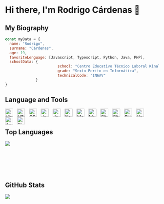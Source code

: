 # Hi there, I'm Rodrigo Cárdenas 👋 

## My Biography

```javascript
const myData = {
  name: "Rodrigo",
  surname: "Cárdenas",
  age: 19,
  favoriteLenguage: [Javascript, Typescript, Python, Java, PHP],
  schoolData: {
                        school: "Centro Educativo Técnico Laboral Kinal",
                        grade: "Sexto Perito en Informática",
                        technicalCode: "IN6AV"
              }
}
```

<h2>Language and Tools</h2>

<img align="left" alt="Visual Studio Code" width="26px" src="https://cdn.jsdelivr.net/gh/devicons/devicon/icons/vscode/vscode-original.svg" 
     style="padding-right:10px;" />
<img align="left" alt="HTML5" width="26px" src="https://cdn.jsdelivr.net/gh/devicons/devicon/icons/html5/html5-original.svg" style="padding-right:10px;" />
<img align="left" alt="CSS3" width="26px" src="https://cdn.jsdelivr.net/gh/devicons/devicon/icons/css3/css3-original.svg" style="padding-right:10px;" />
<img align="left" alt="JavaScript" width="26px" src="https://cdn.jsdelivr.net/gh/devicons/devicon/icons/javascript/javascript-original.svg" style="padding-right:10px;" />
<img align="left" alt="Java" width="26px" src="https://cdn.jsdelivr.net/gh/devicons/devicon/icons/java/java-original.svg" style="padding-right:10px;" />
<img align="left" alt="Node.js" width="26px" src="https://cdn.jsdelivr.net/gh/devicons/devicon/icons/nodejs/nodejs-original.svg" style="padding-right:10px;" />
<img align="left" alt="MongoDB" width="26px" src="https://cdn.jsdelivr.net/gh/devicons/devicon/icons/mongodb/mongodb-original.svg" style="padding-right:10px;" />
<img align="left" alt="MySQL" width="26px" src="https://cdn.jsdelivr.net/gh/devicons/devicon/icons/mysql/mysql-original.svg" style="padding-right:10px;" />
<img align="left" alt="Git" width="26px" src="https://cdn.jsdelivr.net/gh/devicons/devicon/icons/git/git-original.svg" style="padding-right:10px;" />
<img align="left" alt="GitHub" width="26px" src="https://user-images.githubusercontent.com/3369400/139447912-e0f43f33-6d9f-45f8-be46-2df5bbc91289.png" style="padding-right:10px;" />
<img align="left" alt="PHP" width="26px" src="https://cdn.jsdelivr.net/gh/devicons/devicon/icons/php/php-original.svg" style="padding-right:10px;" />
<img align="left" alt="Heroku" width="26px" src="https://cdn.jsdelivr.net/gh/devicons/devicon/icons/heroku/heroku-original.svg" style="padding-right:10px;" />
<img align="left" alt="Angular" width="26px" src="https://brandslogos.com/wp-content/uploads/thumbs/angular-icon-logo-vector.svg" style="padding-right:10px;" />
<img align="left" alt="Cisco" width="26px" height="25px" src="https://upload.wikimedia.org/wikipedia/commons/thumb/0/08/Cisco_logo_blue_2016.svg/1280px-Cisco_logo_blue_2016.svg.png" style="padding-right:10px;"/>

<br><br>

<h2>Top Languages</h2>
<img align="left" src="https://github-readme-stats.vercel.app/api/top-langs/?username=rcardenas-2020166&langs_count=10&theme=tokyonight&layout=compact"/>

<br><br><br>
<br><br><br>

<h2>GitHub Stats</h2>
<img align="left" src="https://github-readme-stats.vercel.app/api?username=rcardenas-2020166&show_icons=true&hide_border=false&title_color=85C1E9&icon_color=85C1E9&bg_color=09131B&text_color=ffffff&border_color=white"/>
